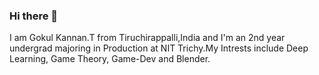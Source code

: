 ### Hi there 👋
I am Gokul Kannan.T from Tiruchirappalli,India and I'm an 2nd year undergrad majoring in Production at NIT Trichy.My Intrests include Deep Learning, Game Theory, Game-Dev and Blender.
<!--
**g0kul6/g0kul6** is a ✨ _special_ ✨ repository because its `README.md` (this file) appears on your GitHub profile.

Here are some ideas to get you started:

🔭 I’m currently working:on research projects
🌱 I’m currently learning Reinforcement Learning
- 👯 I’m looking to collaborate on ...
- 🤔 I’m looking for help with ...
- 💬 Ask me about
- 📫 How to reach me: ...
- 😄 Pronouns: ...
- ⚡ Fun fact: ...
-->
